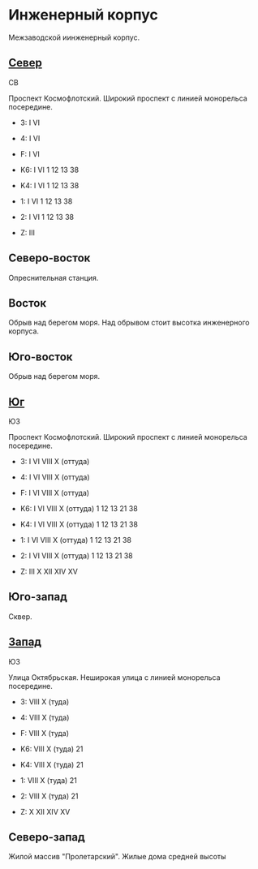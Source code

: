 # Инженерный корпус

Межзаводской иинженерный корпус.

## [Север](./10590030.md)

СВ

Проспект Космофлотский.
Широкий проспект с линией монорельса посередине.

* 3:    I   VI
* 4:    I   VI
* F:    I   VI

* K6:   I   VI
        1   12  13  38
* K4:   I   VI
        1   12  13  38
* 1:    I   VI
        1   12  13  38
* 2:    I   VI
        1   12  13  38

* Z:    III

## Северо-восток

Опреснительная станция.

## Восток

Обрыв над берегом моря. Над обрывом стоит высотка инженерного корпуса.

## Юго-восток

Обрыв над берегом моря.

## [Юг](./10590045.md)

ЮЗ

Проспект Космофлотский.
Широкий проспект с линией монорельса посередине.

* 3:    I   VI  VIII    X (оттуда)
* 4:    I   VI  VIII    X (оттуда)
* F:    I   VI  VIII    X (оттуда)

* K6:   I   VI  VIII    X (оттуда)
        1   12  13  21  38
* K4:   I   VI  VIII    X (оттуда)
        1   12  13  21  38
* 1:    I   VI  VIII    X (оттуда)
        1   12  13  21  38
* 2:    I   VI  VIII    X (оттуда)
        1   12  13  21  38

* Z:    III X   XII XIV XV

## Юго-запад

Сквер.

## [Запад](./10585040.md)

ЮЗ

Улица Октябрьская.
Неширокая улица с линией монорельса посередине.

* 3:    VIII    X (туда)
* 4:    VIII    X (туда)
* F:    VIII    X (туда)

* K6:   VIII    X (туда)
        21
* K4:   VIII    X (туда)
        21
* 1:    VIII    X (туда)
        21
* 2:    VIII    X (туда)
        21

* Z:    X   XII XIV XV

## Северо-запад

Жилой массив "Пролетарский".
Жилые дома средней высоты

